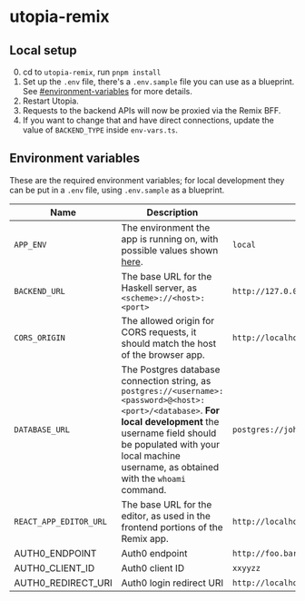 # utopia-remix

## Local setup

0. cd to `utopia-remix`, run `pnpm install`
1. Set up the `.env` file, there's a `.env.sample` file you can use as a blueprint. See [#environment-variables]([#environment-variables]) for more details.
2. Restart Utopia.
3. Requests to the backend APIs will now be proxied via the Remix BFF.
4. If you want to change that and have direct connections, update the value of `BACKEND_TYPE` inside `env-vars.ts`.

## Environment variables

These are the required environment variables; for local development they can be put in a `.env` file, using `.env.sample` as a blueprint.

| Name                   | Description                                                                                                                                                                                                                                        | Example                                             |
| ---------------------- | -------------------------------------------------------------------------------------------------------------------------------------------------------------------------------------------------------------------------------------------------- | --------------------------------------------------- |
| `APP_ENV`              | The environment the app is running on, with possible values shown [here](https://github.com/concrete-utopia/utopia/blob/e881cbf330e2ab68f8ea45f5afdbe8ed2c59ebca/utopia-remix/app/env.server.ts#L4).                                               | `local`                                             |
| `BACKEND_URL`          | The base URL for the Haskell server, as `<scheme>://<host>:<port>`                                                                                                                                                                                 | `http://127.0.0.1:8001`                             |
| `CORS_ORIGIN`          | The allowed origin for CORS requests, it should match the host of the browser app.                                                                                                                                                                 | `http://localhost:8000`                             |
| `DATABASE_URL`         | The Postgres database connection string, as `postgres://<username>:<password>@<host>:<port>/<database>`. **For local development** the username field should be populated with your local machine username, as obtained with the `whoami` command. | `postgres://johndoe:postgres@localhost:5432/utopia` |
| `REACT_APP_EDITOR_URL` | The base URL for the editor, as used in the frontend portions of the Remix app.                                                                                                                                                                    | `http://localhost:8000`                             |
| AUTH0_ENDPOINT         | Auth0 endpoint                                                                                                                                                                                                                                     | `http://foo.bar.auth0.com`                          |
| AUTH0_CLIENT_ID        | Auth0 client ID                                                                                                                                                                                                                                    | `xxyyzz`                                            |
| AUTH0_REDIRECT_URI     | Auth0 login redirect URI                                                                                                                                                                                                                           | `http://localhost:8000/authenticate`                |
